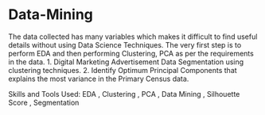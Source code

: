 # Data-Mining

The data collected has many variables which makes it difficult to find useful details without using Data Science Techniques. The very first step is to perform EDA and then performing Clustering, PCA as per the requirements in the data. 1. Digital Marketing Advertisement Data Segmentation using clustering techniques. 2. Identify Optimum Principal Components that explains the most variance in the Primary Census data.

Skills and Tools Used: EDA , Clustering , PCA , Data Mining , Silhouette Score , Segmentation
